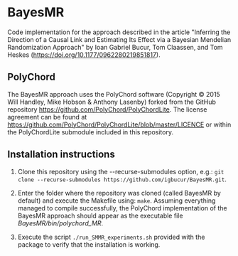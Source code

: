 # BayesMR

Code implementation for the approach described in the article "Inferring the Direction of a Causal Link and Estimating Its Effect via a Bayesian Mendelian Randomization Approach" by Ioan Gabriel Bucur, Tom Claassen, and Tom Heskes (https://doi.org/10.1177/0962280219851817).

## PolyChord
The BayesMR approach uses the PolyChord software (Copyright © 2015 Will Handley, Mike Hobson & Anthony Lasenby) forked from the GitHub repository https://github.com/PolyChord/PolyChordLite. The license agreement can be found at https://github.com/PolyChord/PolyChordLite/blob/master/LICENCE or within the PolyChordLite submodule included in this repository.

## Installation instructions
1. Clone this repository using the --recurse-submodules option, e.g.:
`git clone --recurse-submodules https://github.com/igbucur/BayesMR.git`.

2. Enter the folder where the repository was cloned (called BayesMR by default) and execute the Makefile using: `make`. Assuming everything managed to compile successfully, the PolyChord implementation of the BayesMR approach should appear as the executable file _BayesMR/bin/polychord_MR_.

3. Execute the script `./run_SMMR_experiments.sh` provided with the package to verify that the installation is working.
